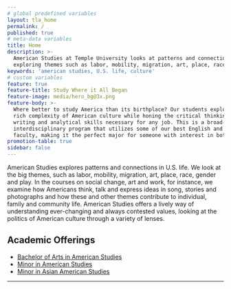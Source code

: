 ```yaml
---
# global predefined variables
layout: tla_home
permalink: /
published: true
# meta-data variables
title: Home
description: >-
  American Studies at Temple University looks at patterns and connections in U.S. life,
  exploring themes such as labor, mobility, migration, art, place, race, and gender.
keywords: 'american studies, U.S. life, culture'
# custom variables
feature: true
feature-title: Study Where it All Began
feature-image: media/hero_bg@3x.png
feature-body: >-
  Where better to study America than its birthplace? Our students explore the
  rich complexity of American culture while honing the critical thinking,
  writing and analytical skills necessary for any job. This is a broad-based
  interdisciplinary program that utilizes some of our best English and History
  faculty, making it the perfect major for someone with interest in both.
promotion-table: true
sidebar: false
---
```


American Studies explores patterns and connections in U.S. life. We look at the big themes, such as labor, mobility, migration, art, place, race, gender and play. In the courses on social change, art and work, for instance, we examine how Americans think, talk and express ideas in song, stories and photographs and how these and other themes contribute to individual, family and community life. American Studies offers a lively way of understanding ever-changing and always contested values, looking at the politics of American culture through a variety of lenses.

## Academic Offerings
- [Bachelor of Arts in American Studies](http://bulletin.temple.edu/undergraduate/liberal-arts/american-studies/ba-american-studies/)
- [Minor in American Studies](http://bulletin.temple.edu/undergraduate/liberal-arts/american-studies/minor-american-studies/)
- [Minor in Asian American Studies](http://bulletin.temple.edu/undergraduate/liberal-arts/american-studies/asian-american-studies-minor/)

___
